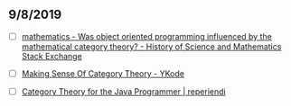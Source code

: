 ## 9/8/2019

- [ ] [mathematics - Was object oriented programming influenced by the mathematical category theory? - History of Science and Mathematics Stack Exchange](https://hsm.stackexchange.com/questions/630/was-object-oriented-programming-influenced-by-the-mathematical-category-theory)


- [ ] [Making Sense Of Category Theory - YKode](https://ykode.id/making-sense-of-category-theory-6f901e39fa3c)


- [ ] [Category Theory for the Java Programmer | reperiendi](https://reperiendi.wordpress.com/2007/11/03/category-theory-for-the-java-programmer/)
